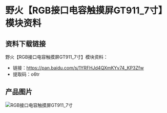 # 野火【RGB接口电容触摸屏GT911_7寸】模块资料
## 资料下载链接
野火【RGB接口电容触摸屏GT911_7寸】模块资料：
* 链接：https://pan.baidu.com/s/1YRFHJd4QXmKYv74_KP3Zfw 
* 提取码：o6tr 

## 产品图片
![RGB接口电容触摸屏GT911_7寸](https://raw.githubusercontent.com/wiki/Embdefire/products/images/模块产品/屏幕/RGB接口电容触摸屏GT911_7寸.png)